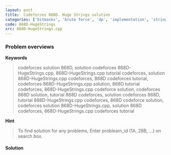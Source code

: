 ```yaml
---
layout: post
title:  Codeforces 868D. Huge Strings solution
categories: ['bitmasks', 'brute force', 'dp', 'implementation', 'strings']
code: 868D-HugeStrings
src: 868D-HugeStrings.cpp
---
```

### **Problem overviews**

**Keywords**
> codeforces solution 868D, solution codeforces 868D-HugeStrings.cpp, 868D-HugeStrings.cpp tutorial codeforces, solution 868D-HugeStrings.cpp codeforces, 868D codeforces tutorial, codeforces 868D-HugeStrings.cpp solution, 868D tutorial codeforces, 868D-HugeStrings.cpp codeforce solution, codeforces 868D solution, tutorial 868D codeforces, solution codeforces 868D, tutorial 868D-HugeStrings.cpp codeforces, 868D codeforce solution, codeforces solution 868D-HugeStrings.cpp, solution 868D codeforces, 868D-HugeStrings.cpp codeforces tutorial

**Hint**
> To find solution for any problems, Enter probleam_id (1A, 28B, ...) on search box. 

#### **Solution**



